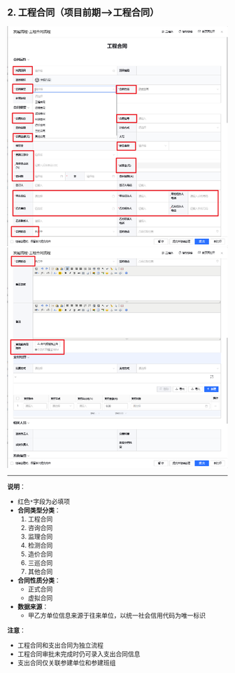 ## 2. 工程合同（项目前期——>工程合同）

![工程图](./imgs/gcht.png)
![工程图2](./imgs/gcht2.png)

---

**说明**：  
- 红色`*`字段为必填项  
- **合同类型分类**：  
  1. 工程合同  
  2. 咨询合同  
  3. 监理合同  
  4. 检测合同  
  5. 造价合同  
  6. 三巡合同  
  7. 其他合同  
- **合同性质分类**：  
  - 正式合同  
  - 虚拟合同  
- **数据来源**：  
  - 甲乙方单位信息来源于往来单位，以统一社会信用代码为唯一标识  

**注意**：  
- 工程合同和支出合同为独立流程  
- 工程合同审批未完成时仍可录入支出合同信息  
- 支出合同仅关联参建单位和参建班组  